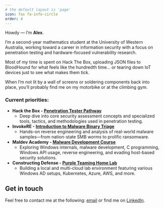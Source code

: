 ```yaml
---
# the default layout is 'page'
icon: fas fa-info-circle
order: 4
---
```

Howdy — I’m **Alex**.

I’m a second-year mathematics student at the University of Western Australia, working toward a career in information security with a focus on penetration testing and hardware-focused vulnerability research.

Most of my time is spent on Hack The Box, uploading JSON files to BloodHound for what feels like the hundredth time… or tearing down IoT devices just to see what makes them tick.

When I’m not lit by a wall of screens or soldering components back into place, you’ll probably find me on my motorbike or at the climbing gym.


### Current priorities: 
- **Hack the Box - [Penetration Tester Pathway](https://academy.hackthebox.com/path/preview/penetration-tester)**
  - Deep dive into core security assessment concepts and specialized tools, tactics, and methodologies used in penetration testing.
- **InvokeRE - [Introduction to Malware Binary Triage](https://training.invokere.com/about)**
  - Hands-on reverse engineering and analysis of real-world malware samples—from nation-state SMB worms to prolific ransomware.
- **Maldev Academy - [Malware Development Course](https://maldevacademy.com)**
    - Exploring Windows internals, malware development, C programming, Windows API usage, reverse engineering, and evading host-based security solutions.
- **Constructing Defense -  [Purple Teaming Home Lab](https://course.constructingdefense.com/constructing-defense)**
  - Building a local and multi-cloud lab environment featuring various Windows AD setups, Kubernetes, Azure, AWS, and more.

## Get in touch

Feel free to contact me at the following:
[email](alex.mazza@outlook.com) or find me on [LinkedIn](https://www.linkedin.com/in/almazza/).
